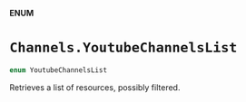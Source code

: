 **ENUM**

# `Channels.YoutubeChannelsList`

```swift
enum YoutubeChannelsList
```

Retrieves a list of resources, possibly filtered.
